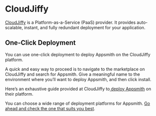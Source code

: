 # CloudJiffy

[CloudJiffy](https://cloudjiffy.com) is a Platform-as-a-Service (PaaS) provider. It provides auto-scalable, instant, and fully redundant deployment for your application.

## One-Click Deployment

You can use one-click deployment to deploy Appsmith on the CloudJiffy platform.

A quick and easy way to proceed is to navigate to the marketplace on CloudJiffy and search for Appsmith. Give a meaningful name to the environment where you’ll want to deploy Appsmith, and then click install.

Here’s an exhaustive guide provided at CloudJiffy to[ deploy Appsmith](https://cloudjiffy.com/blog/solutions/one-click-solutions/install-appsmith-in-cloudjiffy-with-one-click/) on their platform.

You can choose a wide range of deployment platforms for Appsmith. [Go ahead and check the one that suits you best](https://docs.appsmith.com/setup).
